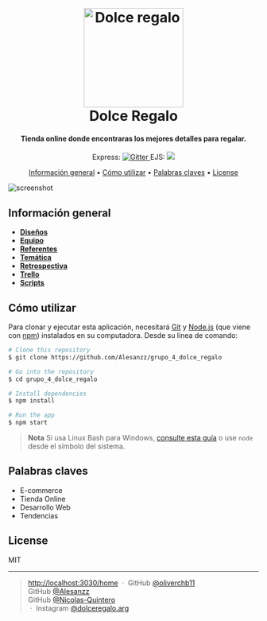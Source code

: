

<h1 align="center">
  <br>
  <a href="https://github.com/Alesanzz/grupo_4_dolce_regalo/blob/main/info/img/logo.jpg)">
<img src="https://i.im.ge/2022/08/18/OqzOfJ.logodolce.th.png" style="margin-top:50px;" alt="Dolce regalo" width="200" height="200">
  </a>
  <br>
  Dolce Regalo
  <br>
</h1>

<h4 align="center">Tienda online donde encontraras los mejores detalles para regalar. </h4>

<p align="center">
 Express:  <a href="https://www.npmjs.com/package/express">
    <img src="https://badge.fury.io/js/express.svg"
         alt="Gitter">
  </a>
   EJS: <a href="https://www.npmjs.com/package/ejs"><img src="https://badge.fury.io/js/ejs.svg"></a>


</p>

<p align="center">
  <a href="#key-features">Información general</a> •
  <a href="#how-to-use">Cómo utilizar</a> •
<a href="#key-features">Palabras claves</a> •
  <a href="#license">License</a>
</p>

![screenshot](https://i.im.ge/2022/08/18/Oqk9DL.Captura-de-pantalla-2022-08-18-000848.png)

## Información general
+ [**Diseños**](./info/docs/diseños.md)
+ [**Equipo**](./info/docs/equipo.md)
+ [**Referentes**](./info/docs/referentes.md)
+ [**Temática**](./info/docs/tematica.md)
+ [**Retrospectiva**](./info/docs/retrospectiva.md)
+ [**Trello**](https://trello.com/b/0snc1Txk/dolce)
+ [**Scripts**](./info/scripts)


## Cómo utilizar

Para clonar y ejecutar esta aplicación, necesitará [Git](https://git-scm.com) y [Node.js](https://nodejs.org/en/download/) (que viene con  [npm](http://npmjs.com)) instalados en su computadora. Desde su línea de comando:

```bash
# Clone this repository
$ git clone https://github.com/Alesanzz/grupo_4_dolce_regalo

# Go into the repository
$ cd grupo_4_dolce_regalo

# Install dependencies
$ npm install

# Run the app
$ npm start
```

> **Nota**
> Si usa Linux Bash para Windows, [consulte esta guía](https://www.howtogeek.com/261575/how-to-run-graphical-linux-desktop-applications-from-windows-10s-bash-shell/) o use `node` desde el símbolo del sistema.

## Palabras claves

- E-commerce
- Tienda Online
- Desarrollo Web
- Tendencias


## License

MIT

---

> [http://localhost:3030/home](http://localhost:3030/home) &nbsp;&middot;&nbsp;
> GitHub [@oliverchb11](https://github.com/oliverchb11)  
>  GitHub [@Alesanzz](https://github.com/Alesanzz)  
>  GitHub [@Nicolas-Quintero](https://github.com/Nicolas-Quintero)  
&nbsp;&middot;&nbsp;
> Instagram [@dolceregalo.arg](https://www.instagram.com/dolceregalo.arg/?hl=es)
